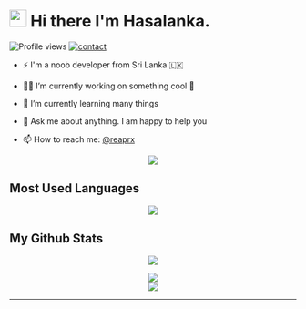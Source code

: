 # <img src="https://raw.githubusercontent.com/MartinHeinz/MartinHeinz/master/wave.gif" width="30px"> Hi there I'm Hasalanka.   
![Profile views](https://gpvc.arturio.dev/reaprx)  <a href="https://t.me/reaprx"> ![contact](https://img.shields.io/badge/Contact%20me-On%20Telegram-blue) </a>


- ⚡ I'm a noob developer from Sri Lanka 🇱🇰 

- 👨‍💻 I’m currently working on something cool 🤪

- 🌱 I’m currently learning many things

- 💬 Ask me about anything. I am happy to help you

- 📫 How to reach me: <a href="https://t.me/reaprx/">@reaprx</a>

<p align="center" ><a href="https://github.com/reaprx/">
    <img  src="https://i.pinimg.com/originals/2a/3c/75/2a3c753492d906b7047bc8eb3e240c29.gif" /></a>
</p>

## Most Used Languages

<p align="center"><a href="https://github.com/reaprx"><img src="https://githubstats-k6scctkls-reaprx.vercel.app/api/top-langs/?username=reaprx&theme=tokyonight&hide_langs_below=2" /></a></p>


##  My Github Stats

<p align="center"><a href="https://github.com/reaprx"><img src="https://github-profile-trophy.vercel.app/?username=reaprx&theme=discord&row=2&column=3"></p>

<p align="center" >
    <img 
        src="https://githubstats-k6scctkls-reaprx.vercel.app/api?username=reaprx&count_private=true&include_all_commits=true&show_icons=true&theme=tokyonight&custom_title=GitHub+Stats"
    />
<br>
    <img
        src="https://github-readme-streak-stats.herokuapp.com?user=reaprx&theme=tokyonight"
         />
</p></a>





****
